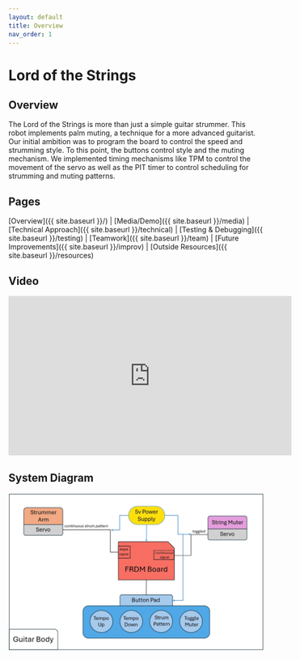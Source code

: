 ```yaml
---
layout: default
title: Overview
nav_order: 1
---
```

# Lord of the Strings
## Overview
The Lord of the Strings is more than just a simple guitar strummer. This robot implements palm muting, a technique for a more advanced guitarist. Our initial ambition was to program the board to control the speed and strumming style. To this point, the buttons control style and the muting mechanism. We implemented timing mechanisms like TPM to control the movement of the servo as well as the PIT timer to control scheduling for strumming and muting patterns.

## Pages
[Overview]({{ site.baseurl }}/) | [Media/Demo]({{ site.baseurl }}/media) | [Technical Approach]({{ site.baseurl }}/technical) | [Testing & Debugging]({{ site.baseurl }}/testing) | [Teamwork]({{ site.baseurl }}/team) |  [Future Improvements]({{ site.baseurl }}/improv) | [Outside Resources]({{ site.baseurl }}/resources)

## Video    
<iframe width="560" height="315" src="https://www.youtube.com/embed/4oN9tlPXdls?si=k9DWxZWXGWzzSCU3" title="YouTube video player" frameborder="0" allow="accelerometer; autoplay; clipboard-write; encrypted-media; gyroscope; picture-in-picture; web-share" referrerpolicy="strict-origin-when-cross-origin" allowfullscreen></iframe>

## System Diagram
![image](images/System%20Diagram.jpg)